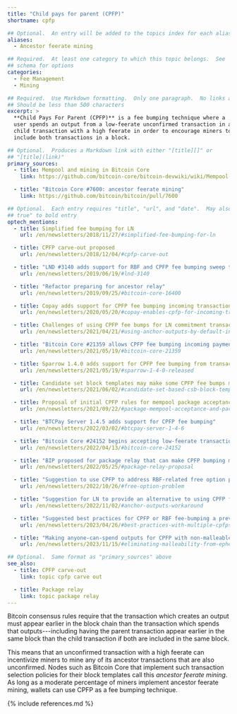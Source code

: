 ```yaml
---
title: "Child pays for parent (CPFP)"
shortname: cpfp

## Optional.  An entry will be added to the topics index for each alias
aliases:
  - Ancestor feerate mining

## Required.  At least one category to which this topic belongs.  See
## schema for options
categories:
  - Fee Management
  - Mining

## Required.  Use Markdown formatting.  Only one paragraph.  No links allowed.
## Should be less than 500 characters
excerpt: >
  **Child Pays For Parent (CPFP)** is a fee bumping technique where a
  user spends an output from a low-feerate unconfirmed transaction in a
  child transaction with a high feerate in order to encourage miners to
  include both transactions in a block.

## Optional.  Produces a Markdown link with either "[title][]" or
## "[title](link)"
primary_sources:
  - title: Mempool and mining in Bitcoin Core
    link: https://github.com/bitcoin-core/bitcoin-devwiki/wiki/Mempool-and-mining

  - title: "Bitcoin Core #7600: ancestor feerate mining"
    link: https://github.com/bitcoin/bitcoin/pull/7600

## Optional.  Each entry requires "title", "url", and "date".  May also use "feature:
## true" to bold entry
optech_mentions:
  - title: Simplified fee bumping for LN
    url: /en/newsletters/2018/11/27/#simplified-fee-bumping-for-ln

  - title: CPFP carve-out proposed
    url: /en/newsletters/2018/12/04/#cpfp-carve-out

  - title: "LND #3140 adds support for RBF and CPFP fee bumping sweep transactions"
    url: /en/newsletters/2019/06/19/#lnd-3140

  - title: "Refactor preparing for ancestor relay"
    url: /en/newsletters/2019/09/25/#bitcoin-core-16400

  - title: Copay adds support for CPFP fee bumping incoming transactions
    url: /en/newsletters/2020/05/20/#copay-enables-cpfp-for-incoming-transactions

  - title: Challenges of using CPFP fee bumps for LN commitment transactions
    url: /en/newsletters/2021/04/21/#using-anchor-outputs-by-default-in-lnd

  - title: "Bitcoin Core #21359 allows CPFP fee bumping incoming payments"
    url: /en/newsletters/2021/05/19/#bitcoin-core-21359

  - title: Sparrow 1.4.0 adds support for CPFP fee bumping from transaction list
    url: /en/newsletters/2021/05/19/#sparrow-1-4-0-released

  - title: Candidate set block templates may make some CPFP fee bumps more effective
    url: /en/newsletters/2021/06/02/#candidate-set-based-csb-block-template-construction

  - title: Proposal of initial CPFP rules for mempool package acceptance before implementing package relay
    url: /en/newsletters/2021/09/22/#package-mempool-acceptance-and-package-rbf

  - title: "BTCPay Server 1.4.5 adds support for CPFP fee bumping"
    url: /en/newsletters/2022/03/02/#btcpay-server-1-4-6

  - title: "Bitcoin Core #24152 begins accepting low-feerate transactions that are paid for by their children"
    url: /en/newsletters/2022/04/13/#bitcoin-core-24152

  - title: "BIP proposed for package relay that can make CPFP bumping more reliable"
    url: /en/newsletters/2022/05/25/#package-relay-proposal

  - title: "Suggestion to use CPFP to address RBF-related free option problem"
    url: /en/newsletters/2022/10/26/#free-option-problem

  - title: "Suggestion for LN to provide an alternative to using CPFP for most HTLC fee bumping"
    url: /en/newsletters/2022/11/02/#anchor-outputs-workaround

  - title: "Suggested best practices for CPFP or RBF fee-bumping a previous CPFP fee bump"
    url: /en/newsletters/2023/04/26/#best-practices-with-multiple-cpfps-cpfp-rbf

  - title: "Making anyone-can-spend outputs for CPFP with non-malleable txids"
    url: /en/newsletters/2023/11/15/#eliminating-malleability-from-ephemeral-anchor-spends

## Optional.  Same format as "primary_sources" above
see_also:
  - title: CPFP carve-out
    link: topic cpfp carve out

  - title: Package relay
    link: topic package relay
---
```

Bitcoin consensus rules require that the transaction which creates an
output must appear earlier in the block chain than the transaction
which spends that outputs---including having the parent transaction
appear earlier in the same block than the child transaction if both
are included in the same block.

This means that an unconfirmed transaction with a high feerate can
incentivize miners to mine any of its ancestor transactions that are
also unconfirmed.  Nodes such as Bitcoin Core that implement such
transaction selection policies for their block templates call this
*ancestor feerate mining*.  As long as a moderate percentage of miners
implement ancestor feerate mining, wallets can use CPFP as a fee
bumping technique.

{% include references.md %}
